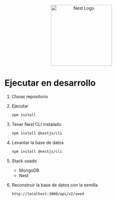 <p align="center">
  <a href="http://nestjs.com/" target="blank"><img src="https://nestjs.com/img/logo-small.svg" width="200" alt="Nest Logo" /></a>
</p>

# Ejecutar en desarrollo

1. Clonar repositorio
2. Ejecutar

   ```bash
   npm install
   ```

3. Tener Nest CLI instalado

   ```bash
   npm install @nestjs/cli
   ```

4. Levantar la base de datos

   ```bash
   npm install @nestjs/cli
   ```

5. Stack usado

   - MongoDB
   - Nest

6. Reconstruir la base de datos con la semilla

   ```bash
   http://localhost:3000/api/v2/seed
   ```
